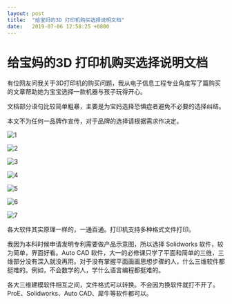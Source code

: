 ```yaml
---
layout: post
title:  "给宝妈的3D 打印机购买选择说明文档"
date:   2019-07-06 12:58:25 +0800
---
```

# 给宝妈的3D 打印机购买选择说明文档

有位网友问我关于3D打印机的购买问题，我从电子信息工程专业角度写了篇购买的文章帮助她为宝宝选择一款机器与孩子玩得开心。

文档部分语句比较简单粗暴，主要是为宝妈选择恐惧症者避免不必要的选择纠结。

本文不为任何一品牌作宣传，对于品牌的选择请根据需求作决定。


![  1](/images/3D打印1.png)  

![  2](/images/3D打印2.png)  

![  3](/images/3D打印3.png)  

![  4](/images/3D打印4.png)  

![  5](/images/3D打印5.png)  

![  6](/images/3D打印6.png)  

![  7](/images/3D打印7.png)  

各大软件其实原理一样的，一通百通。打印机支持多种格式文件打印。 
 
我因为本科时候申请发明专利需要做产品示意图，所以选择 Solidworks 软件，较为简单，界面好看。Auto CAD 软件，大一的必修课只学了平面和简单的三维，三维部分没有深入就没再用。对于没有掌握平面画画思想步骤的人，什么三维软件都挺难的。例如，不会数学的人，学什么语言编程都挺难的。 
 
各大三维建模软件相互之间，文件格式可以转换。不会因为换软件就打不开了。 
ProE、Solidworks、Auto CAD、犀牛等软件都可以。 
